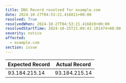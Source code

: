 ```yaml
---
title: DNS Record resolved for example.com
date: 2024-10-27T04:53:21.416811+00:00
resolved: True
resolvedWhen: 2024-10-27T04:53:21.416819+00:00
resolvedStartTime: 2024-10-25T21:09:43.191474+00:00
severity: notice
affected:
  - example.com
section: issue
---
```


| Expected Record  | Actual Record  |
|------------------|----------------|
| 93.184.215.14 | 93.184.215.14 |
